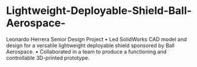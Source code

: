 # Lightweight-Deployable-Shield-Ball-Aerospace-
Leonardo Herrera Senior Design Project
•	Led SolidWorks CAD model and design for a versatile lightweight deployable shield sponsored by Ball Aerospace. 
•	Collaborated in a team to produce a functioning and controllable 3D-printed prototype. 
